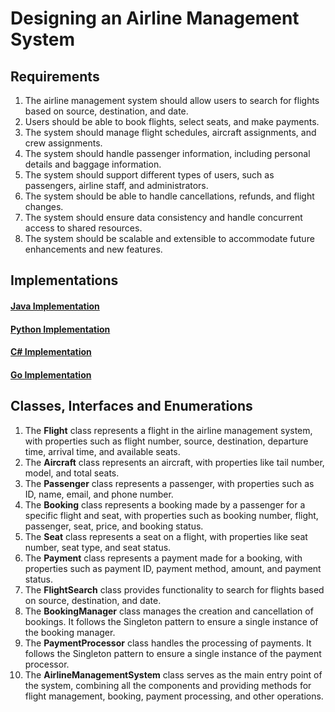 # Designing an Airline Management System

## Requirements
1. The airline management system should allow users to search for flights based on source, destination, and date.
2. Users should be able to book flights, select seats, and make payments.
3. The system should manage flight schedules, aircraft assignments, and crew assignments.
4. The system should handle passenger information, including personal details and baggage information.
5. The system should support different types of users, such as passengers, airline staff, and administrators.
6. The system should be able to handle cancellations, refunds, and flight changes.
7. The system should ensure data consistency and handle concurrent access to shared resources.
8. The system should be scalable and extensible to accommodate future enhancements and new features.

## Implementations
#### [Java Implementation](../solutions/java/src/airlinemanagementsystem/) 
#### [Python Implementation](../solutions/python/airlinemanagementsystem/)
#### [C# Implementation](../solutions/c#/AirlineManagementSystem/)
#### [Go Implementation](../solutions/golang/airlinemanagementsystem/)

## Classes, Interfaces and Enumerations
1. The **Flight** class represents a flight in the airline management system, with properties such as flight number, source, destination, departure time, arrival time, and available seats.
2. The **Aircraft** class represents an aircraft, with properties like tail number, model, and total seats.
3. The **Passenger** class represents a passenger, with properties such as ID, name, email, and phone number.
4. The **Booking** class represents a booking made by a passenger for a specific flight and seat, with properties such as booking number, flight, passenger, seat, price, and booking status.
5. The **Seat** class represents a seat on a flight, with properties like seat number, seat type, and seat status.
6. The **Payment** class represents a payment made for a booking, with properties such as payment ID, payment method, amount, and payment status.
7. The **FlightSearch** class provides functionality to search for flights based on source, destination, and date.
8. The **BookingManager** class manages the creation and cancellation of bookings. It follows the Singleton pattern to ensure a single instance of the booking manager.
9. The **PaymentProcessor** class handles the processing of payments. It follows the Singleton pattern to ensure a single instance of the payment processor.
10. The **AirlineManagementSystem** class serves as the main entry point of the system, combining all the components and providing methods for flight management, booking, payment processing, and other operations.